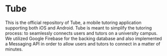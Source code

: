 # Tube
This is the official repository of Tube, a mobile tutoring application supporting both iOS and Android. Tube is meant to simplify the tutoring process: to seamlessly connects users and tutors on a university campus. We utilized Google Firebase for the backing database and also implemented a Messaging API in order to allow users and tutors to connect in a matter of minutes.
